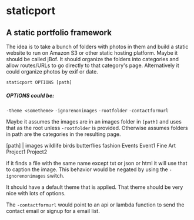 # staticport
## A static portfolio framework 

The idea is to take a bunch of folders with photos in them and build a static website to run on Amazon S3 or other static hosting platform.
Maybe it should be called jBof.  It should organize the folders into categories and allow routes/URLs to go directly to that category's page.  Alternatively it could organize photos by exif or date.

`staticport OPTIONS [path]`

##### OPTIONS could be:
`-theme <sometheme>`
`-ignorenonimages`
`-rootfolder`
`-contactformurl`

Maybe it assumes the images are in an images folder in `[path]` and uses that as the root unless `-rootfolder` is provided.  Otherwise assumes folders in path are the categories in the resulting page.

[path]
  |
  images
      wildlife
        birds
        butterflies
      fashion
      Events
        Event1
      Fine Art
        Project1
        Project2

if it finds a file with the same name except txt or json or html it will use that to caption the image.  This behavior would be negated by using the `-ignorenonimages` switch.

It should have a default theme that is applied.  That theme should be very nice with lots of options.  

The `-contactformurl` would point to an api or lambda function to send the contact email or signup for a email list.

